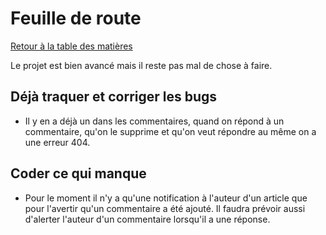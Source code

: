 # Feuille de route

[Retour à la table des matières](README.md)

Le projet est bien avancé mais il reste pas mal de chose à faire.

## Déjà traquer et corriger les bugs

* Il y en a déjà un dans les commentaires, quand on répond à un commentaire, qu'on le supprime et qu'on veut répondre au même on a une erreur 404.

## Coder ce qui manque

* Pour le moment il n'y a qu'une notification à l'auteur d'un article que pour l'avertir qu'un commentaire a été ajouté. Il faudra prévoir aussi d'alerter l'auteur d'un commentaire lorsqu'il a une réponse.

